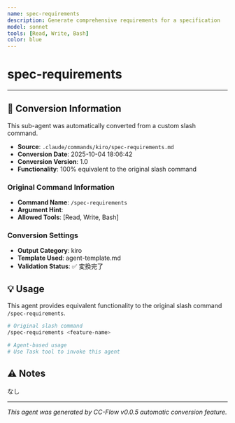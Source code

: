 ```yaml
---
name: spec-requirements
description: Generate comprehensive requirements for a specification
model: sonnet
tools: [Read, Write, Bash]
color: blue
---
```


# spec-requirements



---

## 🔄 Conversion Information

This sub-agent was automatically converted from a custom slash command.

- **Source**: `.claude/commands/kiro/spec-requirements.md`
- **Conversion Date**: 2025-10-04 18:06:42
- **Conversion Version**: 1.0
- **Functionality**: 100% equivalent to the original slash command

### Original Command Information

- **Command Name**: `/spec-requirements`
- **Argument Hint**: <feature-name>
- **Allowed Tools**: [Read, Write, Bash]

### Conversion Settings

- **Output Category**: kiro
- **Template Used**: agent-template.md
- **Validation Status**: ✅ 変換完了

## 💡 Usage

This agent provides equivalent functionality to the original slash command `/spec-requirements`.

```bash
# Original slash command
/spec-requirements <feature-name>

# Agent-based usage
# Use Task tool to invoke this agent
```

## ⚠️ Notes

なし

---

_This agent was generated by CC-Flow v0.0.5 automatic conversion feature._

